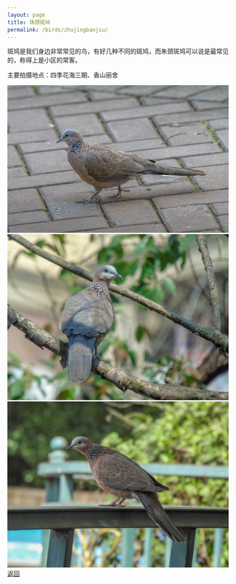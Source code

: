```yaml
---
layout: page
title: 珠颈斑鸠
permalink: /birds/zhujingbanjiu/
---
```

斑鸠是我们身边非常常见的鸟，有好几种不同的斑鸠，而朱颈斑鸠可以说是最常见的，称得上是小区的常客。

主要拍摄地点：四季花海三期、香山丽舍

![](../picture/珠颈斑鸠/DSC_2385.jpg)
![](../picture/珠颈斑鸠/DSC03209.jpg)
![](../picture/珠颈斑鸠/DSCN0952.jpg)
[返回](../../)
